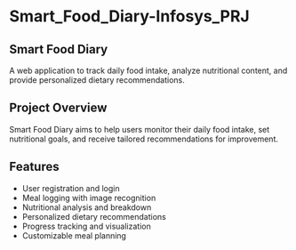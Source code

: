 # Smart_Food_Diary-Infosys_PRJ

## Smart Food Diary

A web application to track daily food intake, analyze nutritional content, and provide personalized dietary recommendations.

## Project Overview

Smart Food Diary aims to help users monitor their daily food intake, set nutritional goals, and receive tailored recommendations for improvement.

## Features

- User registration and login
- Meal logging with image recognition
- Nutritional analysis and breakdown
- Personalized dietary recommendations
- Progress tracking and visualization
- Customizable meal planning

